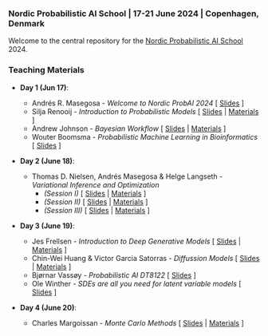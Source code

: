 ### Nordic Probabilistic AI School | 17-21 June 2024 | Copenhagen, Denmark
Welcome to the central repository for the [Nordic Probabilistic AI School](https://nordic.probabilistic.ai/) 2024.

### Teaching Materials

* **Day 1 (Jun 17)**:
  - Andrés R. Masegosa - *Welcome to Nordic ProbAI 2024* [ [Slides](day1/Andrés%20Masegosa/Opening%20(WIP).pptx) ]
  - Silja Renooij - *Introduction to Probabilistic Models* [ [Slides](day1/Silja%20Renooij/SR-IntroProbModels2024.pdf) | [Materials](day1/README.md) ]
  - Andrew Johnson - *Bayesian Workflow* [ [Slides](day1/Andrew%20Johnson/ProbAI2024.pdf) | [Materials](day1/README.md) ]
  - Wouter Boomsma - *Probabilistic Machine Learning in Bioinformatics* [ [Slides](https://wouterboomsma.github.io/talks/probai_170624/#/) ]


* **Day 2 (June 18)**:
  - Thomas D. Nielsen, Andrés Masegosa & Helge Langseth - *Variational Inference and Optimization*
    - *(Session I)* [ [Slides](day2/Thomas%20D.%20Nielsen%20Andrés%20Masegosa%20Helge%20Langseth/Session-I/probAI-day2_before_lunch.pdf) | [Materials](day2/README.md) ]
    - *(Session II)* [ [Slides](day2/Thomas%20D.%20Nielsen%20Andrés%20Masegosa%20Helge%20Langseth/Session-II/probAI-day2_after_lunch.pdf) | [Materials](day2/README.md) ]
    - *(Session III)* [ [Slides](day2/Thomas%20D.%20Nielsen%20Andrés%20Masegosa%20Helge%20Langseth/Session-III/probAI-day2_evening.pdf) | [Materials](day2/README.md) ]

* **Day 3 (June 19)**:
  - Jes Frellsen - *Introduction to Deep Generative Models* [ [Slides](day3/Jes%20Frellsen/DGMs.pdf) | [Materials](day3/README.md) ]
  - Chin-Wei Huang & Victor Garcia Satorras - *Diffussion Models* [ [Slides](day3/Chin-Wei%20Huang%20Victor%20Garcia%20Satorras/Diffusion_Models_Copenhagen_2024.pdf) | [Materials](day3/README.md) ]
  - Bjørnar Vassøy - *Probabilistic AI DT8122* [ [Slides](day3/Bjørnar%20Vassøy/Probabilistic%20AI.pptx) ]
  - Ole Winther - *SDEs are all you need for latent variable models* [ [Slides](day3/Ole%20Winther/FokkerPlanckandFriends.pdf) ]

* **Day 4 (June 20)**:
  - Charles Margoissan - *Monte Carlo Methods* [ [Slides](day4/_course_book.pdf) | [Materials](day4/README.md) ]